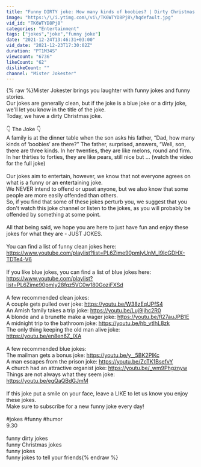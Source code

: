 ```yaml
---
title: "Funny DIRTY joke: How many kinds of boobies? | Dirty Christmas Joke of the day 😂"
image: "https:\/\/i.ytimg.com\/vi\/TK6WTYD8Pj8\/hqdefault.jpg"
vid_id: "TK6WTYD8Pj8"
categories: "Entertainment"
tags: ["jokes","joke","funny joke"]
date: "2021-12-24T13:46:31+03:00"
vid_date: "2021-12-23T17:30:02Z"
duration: "PT1M34S"
viewcount: "6736"
likeCount: "62"
dislikeCount: ""
channel: "Mister Jokester"
---
```

{% raw %}Mister Jokester brings you laughter with funny jokes and funny stories.<br />Our jokes are generally clean, but if the joke is a blue joke or a dirty joke, we'll let you know in the title of the joke.<br />Today, we have a dirty Christmas joke. <br /><br />👇 The Joke 👇<br />A family is at the dinner table when the son asks his father, “Dad, how many kinds of ‘boobies’ are there?” The father, surprised, answers, “Well, son, there are three kinds. In her twenties, they are like melons, round and firm. In her thirties to forties, they are like pears, still nice but ... (watch the video for the full joke)<br /><br />Our jokes aim to entertain, however, we know that not everyone agrees on what is a funny or an entertaining joke.<br />We NEVER intend to offend or upset anyone, but we also know that some people are more easily offended than others. <br />So, if you find that some of these jokes perturb you, we suggest that you don't watch this joke channel or listen to the jokes, as you will probably be offended by something at some point. <br /><br />All that being said, we hope you are here to just have fun and enjoy these jokes for what they are - JUST JOKES. <br /><br />You can find a list of funny clean jokes here: <a rel="nofollow" target="blank" href="https://www.youtube.com/playlist?list=PL6Zime90pmIyUnM_I9IcGDHX-TDTe4-V6">https://www.youtube.com/playlist?list=PL6Zime90pmIyUnM_I9IcGDHX-TDTe4-V6</a><br /><br />If you like blue jokes, you can find a list of blue jokes here: <a rel="nofollow" target="blank" href="https://www.youtube.com/playlist?list=PL6Zime90pmIy28fqz5VC0w180GoziFXSd">https://www.youtube.com/playlist?list=PL6Zime90pmIy28fqz5VC0w180GoziFXSd</a><br /><br />A few recommended clean jokes:<br />A couple gets pulled over joke: <a rel="nofollow" target="blank" href="https://youtu.be/W38zEqUPfS4">https://youtu.be/W38zEqUPfS4</a><br />An Amish family takes a trip joke: <a rel="nofollow" target="blank" href="https://youtu.be/Luj9ljhc2R0">https://youtu.be/Luj9ljhc2R0</a><br />A blonde and a brunette make a wager joke: <a rel="nofollow" target="blank" href="https://youtu.be/fl27auJPB1E">https://youtu.be/fl27auJPB1E</a><br />A midnight trip to the bathroom joke: <a rel="nofollow" target="blank" href="https://youtu.be/hb_vtIhL8zk">https://youtu.be/hb_vtIhL8zk</a><br />The only thing keeping the old man alive joke: <a rel="nofollow" target="blank" href="https://youtu.be/en8en6Z_IXA">https://youtu.be/en8en6Z_IXA</a><br /><br />A few recommended blue jokes:<br />The mailman gets a bonus joke: <a rel="nofollow" target="blank" href="https://youtu.be/y__5BK2PlKc">https://youtu.be/y__5BK2PlKc</a><br />A man escapes from the prison joke: <a rel="nofollow" target="blank" href="https://youtu.be/ZcTK1BsefvY">https://youtu.be/ZcTK1BsefvY</a><br />A church had an attractive organist joke: <a rel="nofollow" target="blank" href="https://youtu.be/_wm9Phgznyw">https://youtu.be/_wm9Phgznyw</a><br />Things are not always what they seem joke: <a rel="nofollow" target="blank" href="https://youtu.be/egQaQBdGJmM">https://youtu.be/egQaQBdGJmM</a><br /><br />If this joke put a smile on your face, leave a LIKE to let us know you enjoy these jokes.<br />Make sure to subscribe for a new funny joke every day!<br /><br />#jokes #funny #humor<br />9.30<br /><br />funny dirty jokes<br />funny Christmas jokes<br />funny jokes<br />funny jokes to tell your friends{% endraw %}
